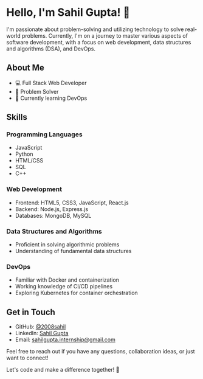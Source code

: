 


# Hello, I'm Sahil Gupta! 👋

I'm passionate about problem-solving and utilizing technology to solve real-world problems. Currently, I'm on a journey to master various aspects of software development, with a focus on web development, data structures and algorithms (DSA), and DevOps.

## About Me

- 💻 Full Stack Web Developer
- 🧠 Problem Solver
- 🚀 Currently learning DevOps

## Skills

### Programming Languages
- JavaScript
- Python
- HTML/CSS
- SQL
- C++
  

### Web Development
- Frontend: HTML5, CSS3, JavaScript, React.js
- Backend: Node.js, Express.js
- Databases: MongoDB, MySQL

### Data Structures and Algorithms
- Proficient in solving algorithmic problems
- Understanding of fundamental data structures

### DevOps
- Familiar with Docker and containerization
- Working knowledge of CI/CD pipelines
- Exploring Kubernetes for container orchestration


## Get in Touch

- GitHub: [@2008sahil](https://github.com/2008sahil)
- LinkedIn: [Sahil Gupta](https://www.linkedin.com/in/sahil-gupta-b85122228/)
- Email: sahilgupta.internship@gmail.com

Feel free to reach out if you have any questions, collaboration ideas, or just want to connect!

Let's code and make a difference together! 🚀
